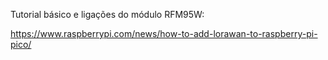 Tutorial básico e ligações do módulo RFM95W:

https://www.raspberrypi.com/news/how-to-add-lorawan-to-raspberry-pi-pico/


